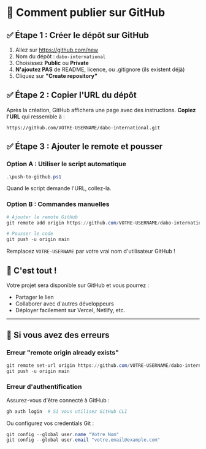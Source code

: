 # 🚀 Comment publier sur GitHub

## ✅ Étape 1 : Créer le dépôt sur GitHub

1. Allez sur https://github.com/new
2. Nom du dépôt : `dabo-international`
3. Choisissez **Public** ou **Private**
4. **N'ajoutez PAS** de README, licence, ou .gitignore (ils existent déjà)
5. Cliquez sur **"Create repository"**

## ✅ Étape 2 : Copier l'URL du dépôt

Après la création, GitHub affichera une page avec des instructions. **Copiez l'URL** qui ressemble à :
```
https://github.com/VOTRE-USERNAME/dabo-international.git
```

## ✅ Étape 3 : Ajouter le remote et pousser

### Option A : Utiliser le script automatique
```powershell
.\push-to-github.ps1
```
Quand le script demande l'URL, collez-la.

### Option B : Commandes manuelles
```powershell
# Ajouter le remote GitHub
git remote add origin https://github.com/VOTRE-USERNAME/dabo-international.git

# Pousser le code
git push -u origin main
```

Remplacez `VOTRE-USERNAME` par votre vrai nom d'utilisateur GitHub !

## 🎉 C'est tout !

Votre projet sera disponible sur GitHub et vous pourrez :
- Partager le lien
- Collaborer avec d'autres développeurs
- Déployer facilement sur Vercel, Netlify, etc.

---

## 📝 Si vous avez des erreurs

### Erreur "remote origin already exists"
```powershell
git remote set-url origin https://github.com/VOTRE-USERNAME/dabo-international.git
git push -u origin main
```

### Erreur d'authentification
Assurez-vous d'être connecté à GitHub :
```powershell
gh auth login  # Si vous utilisez GitHub CLI
```

Ou configurez vos credentials Git :
```powershell
git config --global user.name "Votre Nom"
git config --global user.email "votre.email@example.com"
```

